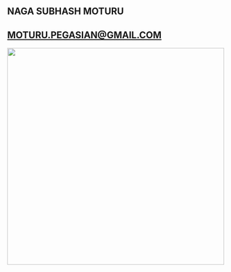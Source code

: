 ## NAGA SUBHASH MOTURU
## MOTURU.PEGASIAN@GMAIL.COM 
<img src="https://qph.fs.quoracdn.net/main-raw-254225838-akxdzqwxcujugjoojijcceimenccxguc.jpeg" width="500" height="500">
